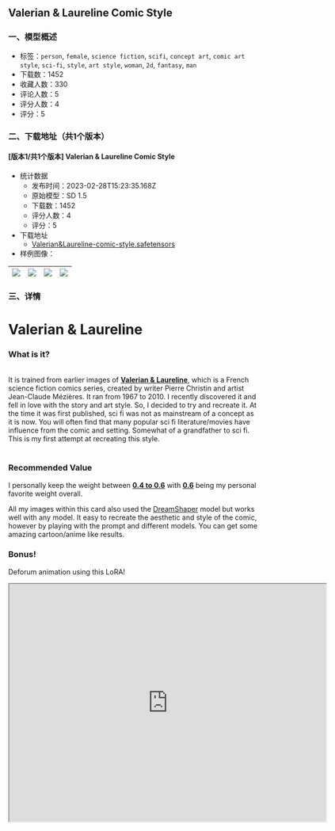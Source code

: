 ## Valerian & Laureline Comic Style
### 一、模型概述

- 标签：`person`, `female`, `science fiction`, `scifi`, `concept art`, `comic art style`, `sci-fi`, `style`, `art style`, `woman`, `2d`, `fantasy`, `man`
- 下载数：1452
- 收藏人数：330
- 评论人数：5
- 评分人数：4
- 评分：5

### 二、下载地址（共1个版本）

#### [版本1/共1个版本] Valerian & Laureline Comic Style

- 统计数据
  - 发布时间：2023-02-28T15:23:35.168Z
  - 原始模型：SD 1.5
  - 下载数：1452
  - 评分人数：4
  - 评分：5
- 下载地址
  - [Valerian&Laureline-comic-style.safetensors](https://civitai.com/api/download/models/16469)
- 样例图像：

| <img src="https://image.civitai.com/xG1nkqKTMzGDvpLrqFT7WA/7fba991e-aa5a-4d0f-51eb-cec25d4b7000/width=450/166168.jpeg" /> | <img src="https://image.civitai.com/xG1nkqKTMzGDvpLrqFT7WA/e93b0b6b-95c5-4e14-85e8-66098721af00/width=450/166173.jpeg" /> | <img src="https://image.civitai.com/xG1nkqKTMzGDvpLrqFT7WA/cf827a7e-5151-4df4-2318-18a07df15000/width=450/166256.jpeg" /> | <img src="https://image.civitai.com/xG1nkqKTMzGDvpLrqFT7WA/50b3a597-379e-44b0-4c46-4b1f6e127400/width=450/166172.jpeg" /> |
| ---- | ---- | ---- | ---- |


### 三、详情
<h1>Valerian &amp; Laureline</h1><h3>What is it?<br /></h3><p><br />It is trained from earlier images of <strong><u>Valerian &amp; Laureline</u></strong>, which is a French science fiction comics series, created by writer Pierre Christin and artist Jean-Claude Mézières. It ran from 1967 to 2010. I recently discovered it and fell in love with the story and art style. So, I decided to try and recreate it. At the time it was first published, sci fi was not as mainstream of a concept as it is now. You will often find that many popular sci fi literature/movies have influence from the comic and setting. Somewhat of a grandfather to sci fi. This is my first attempt at recreating this style.<br /><br /></p><h3>Recommended Value</h3><p>I personally keep the weight between <strong><u>0.4 to 0.6</u></strong> with <strong><u>0.6</u></strong> being my personal favorite weight overall.</p><p></p><p>All my images within this card also used the <a target="_blank" rel="ugc" href="https://civitai.com/models/4384/dreamshaper">DreamShaper</a> model but works well with any model. It easy to recreate the aesthetic and style of the comic, however by playing with the prompt and different models. You can get some amazing cartoon/anime like results.</p><p></p><h3>Bonus!</h3><p>Deforum animation using this LoRA!</p><div data-youtube-video><iframe width="640" height="480" allowfullscreen="true" autoplay="false" disablekbcontrols="false" enableiframeapi="false" endtime="0" ivloadpolicy="0" loop="false" modestbranding="false" origin playlist src="https://www.youtube.com/embed/4yfegLIvXj4" start="0"></iframe></div>